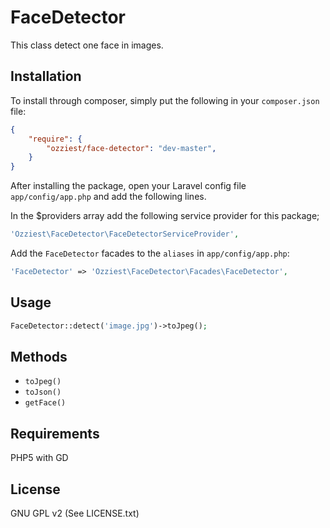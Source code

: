 # FaceDetector

This class detect one face in images. 

## Installation

To install through composer, simply put the following in your `composer.json` file:

```json
{
    "require": {
        "ozziest/face-detector": "dev-master",
    }
}
```
After installing the package, open your Laravel config file `app/config/app.php` and add the following lines.

In the $providers array add the following service provider for this package;

```php
'Ozziest\FaceDetector\FaceDetectorServiceProvider',
```

Add the `FaceDetector` facades to the `aliases` in `app/config/app.php`:

```php
'FaceDetector' => 'Ozziest\FaceDetector\Facades\FaceDetector',
```

## Usage

```php 
FaceDetector::detect('image.jpg')->toJpeg();
```

## Methods

* `toJpeg()`
* `toJson()`
* `getFace()`

## Requirements

PHP5 with GD

## License

GNU GPL v2 (See LICENSE.txt)

